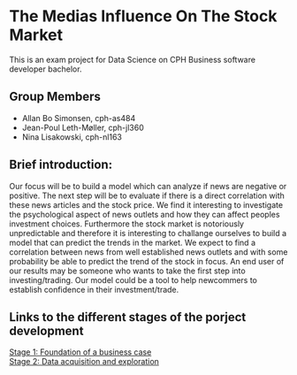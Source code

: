 # The Medias Influence On The Stock Market  

This is an exam project for Data Science on CPH Business software developer bachelor.

## Group Members

- Allan Bo Simonsen, cph-as484
- Jean-Poul Leth-Møller, cph-jl360
- Nina Lisakowski, cph-nl163

## Brief introduction:  
Our focus will be to build a model which can analyze if news are negative or positive. The next step will be to evaluate if there is a direct correlation with these news articles and the stock price. We find it interesting to investigate the psychological aspect of news outlets and how they can affect peoples investment choices. Furthermore the stock market is notoriously unpredictable and therefore it is interesting to challange ourselves to build a model that can predict the trends in the market. We expect to find a correlation between news from well established news outlets and with some probability be able to predict the trend of the stock in focus. An end user of our results may be someone who wants to take the first step into investing/trading. Our model could be a tool to help newcommers to establish confidence in their investment/trade.  

## Links to the different stages of the porject development
[Stage 1: Foundation of a business case](https://github.com/Jean-Poul/Data-Science-Exam-Project/blob/main/README-STAGE1.md)  
[Stage 2: Data acquisition and exploration](https://github.com/Jean-Poul/Data-Science-Exam-Project/blob/main/README-STAGE2.md)
